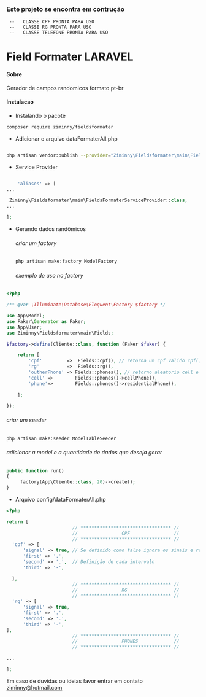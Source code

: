 ### Este projeto se encontra em contrução 
     --   CLASSE CPF PRONTA PARA USO       
     --   CLASSE RG PRONTA PARA USO        
     --   CLASSE TELEFONE PRONTA PARA USO 

# Field Formater LARAVEL

#### Sobre
Gerador de campos randomicos formato pt-br

#### Instalacao 

* Instalando o pacote
```bash
composer require ziminny/fieldsformater
```
* Adicionar o arquivo dataFormaterAll.php
```bash 

php artisan vendor:publish --provider="Ziminny\Fieldsformater\main\FieldsFormaterServiceProvider" --tag=configure
```

* Service Provider
```php

    'aliases' => [
...

 Ziminny\Fieldsformater\main\FieldsFormaterServiceProvider::class,
...

];

```
- Gerando dados randômicos
     ###### criar um factory 
     ```bash
  php artisan make:factory ModelFactory
  ```
     ###### exemplo de uso no factory
```php
<?php

/** @var \Illuminate\Database\Eloquent\Factory $factory */

use App\Model;
use Faker\Generator as Faker;
use App\User;
use Ziminny\Fieldsformater\main\Fields;

$factory->define(Cliente::class, function (Faker $faker) {

    return [
        'cpf'         =>  Fields::cpf(), // retorna um cpf valido cpf()->valid()
        'rg'          =>  Fields::rg(),
        'outherPhone' => Fields::phones(), // retorno aleatorio cell e residencial
        'cell' =>        Fields::phones()->cellPhone(),
        'phone'=>        Fields::phones()->residentialPhone(),
    
    ];

});
```
   ###### criar um seeder 
   ```bash
php artisan make:seeder ModelTableSeeder 
```
   ###### adicionar a model e a quantidade de dados que deseja gerar
   ```php
 public function run()
 {
        factory(App\Cliente::class, 20)->create();
}
```
  - Arquivo config/dataFormaterAll.php
      
  ```php
<?php

return [
                          // ********************************* //
                          //                CPF                //
                          // ********************************* //
    'cpf' => [
        'signal' => true, // Se definido como false ignora os sinais e retorna o valor 12345678910
        'first' => '.',
        'second' => '.',  // Definição de cada intervalo
        'third' => '-',

    ],
                          // ********************************* //
                          //                RG                 //
                          // ********************************* //
    'rg' => [
        'signal' => true,
        'first' => '.',
        'second' => '.',
        'third' => '-',
],
                          // ********************************* //
                          //                PHONES             //
                          // ********************************* //

...

];

```

Em caso de duvidas ou ideias favor entrar em contato 
<a href="#">ziminny@hotmail.com</a>
